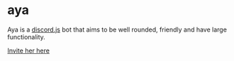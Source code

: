 # aya

Aya is a [discord.js](https://discord.js.org/) bot that aims to be well rounded, friendly and have large functionality.

[Invite her here](https://discord.com/api/oauth2/authorize?client_id=857303885886783518&scope=bot)
